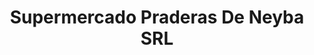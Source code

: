 ---
title: "Supermercado Praderas De Neyba SRL"
url: /neiba/supermercado-praderas-de-neyba-srl/
shop: supermercado
---